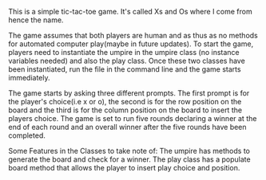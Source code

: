 This is a simple tic-tac-toe game. It's called Xs and Os where I come from hence the name.

The game assumes that both players are human and as thus as no methods for automated computer play(maybe in future updates). To start the game, players need to instantiate the umpire in the umpire class (no instance variables needed) and also the play class. Once these two classes have been instantiated, run the file in the command line and the game starts immediately.

The game starts by asking three different prompts. The first prompt is for the player's choice(i.e x or o), the second is for the row position on the board and the third is for the column position on the board to insert the players choice. The game is set to run five rounds declaring a winner at the end of each round and an overall winner after the five rounds have been completed.

Some Features in the Classes to take note of:
The umpire has methods to generate the board and check for a winner.
The play class has a populate board method that allows the player to insert play choice and position.